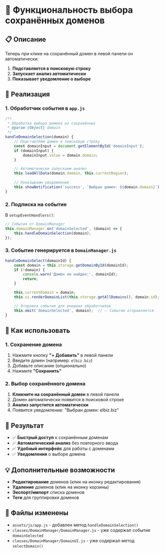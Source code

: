 # 🎯 Функциональность выбора сохранённых доменов

## 📋 Описание
Теперь при клике на сохранённый домен в левой панели он автоматически:
1. **Подставляется в поисковую строку**
2. **Запускает анализ автоматически**
3. **Показывает уведомление о выборе**

## 🔧 Реализация

### 1. Обработчик события в `app.js`
```javascript
/**
 * Обработка выбора домена из сохранённых
 * @param {Object} domain
 */
handleDomainSelection(domain) {
    // Подставляем домен в поисковую строку
    const domainInput = document.getElementById('domainInput');
    if (domainInput) {
        domainInput.value = domain.domain;
    }

    // Автоматически запускаем анализ
    this.loadAllData(domain.domain, this.currentRegion);
    
    // Показываем уведомление
    this.showNotification('success', `Выбран домен: ${domain.domain}`);
}
```

### 2. Подписка на событие
В `setupEventHandlers()`:
```javascript
// События от DomainManager
this.domainManager.on('domainSelected', (domain) => {
    this.handleDomainSelection(domain);
});
```

### 3. Событие генерируется в `DomainManager.js`
```javascript
handleDomainSelect(domainId) {
    const domain = this.storage.getDomainById(domainId);
    if (!domain) {
        console.warn('Домен не найден:', domainId);
        return;
    }

    this.currentDomain = domain;
    this.ui.renderDomainList(this.storage.getAllDomains(), domain.id);

    // Отправка события для внешних обработчиков
    this.emit('domainSelected', domain);  // ✅ Событие отправляется
}
```

## 🚀 Как использовать

### 1. Сохранение домена
1. Нажмите кнопку **"+ Добавить"** в левой панели
2. Введите домен (например: `elbiz.biz`)
3. Добавьте описание (опционально)
4. Нажмите **"Сохранить"**

### 2. Выбор сохранённого домена
1. **Кликните на сохранённый домен** в левой панели
2. Домен автоматически появится в поисковой строке
3. **Анализ запустится автоматически**
4. Появится уведомление: "Выбран домен: elbiz.biz"

## 🎯 Результат
- ✅ **Быстрый доступ** к сохранённым доменам
- ✅ **Автоматический анализ** без повторного ввода
- ✅ **Удобный интерфейс** для работы с доменами
- ✅ **Уведомления** о выборе домена

## 💡 Дополнительные возможности
- **Редактирование** доменов (клик на иконку редактирования)
- **Удаление** доменов (клик на иконку корзины)
- **Экспорт/импорт** списка доменов
- **Теги** для группировки доменов

## 📝 Файлы изменены
- `assets/js/app.js` - добавлен метод `handleDomainSelection()`
- `classes/DomainManager/DomainManager.js` - уже содержал событие `domainSelected`
- `classes/DomainManager/DomainUI.js` - уже содержал метод `selectDomain()`
